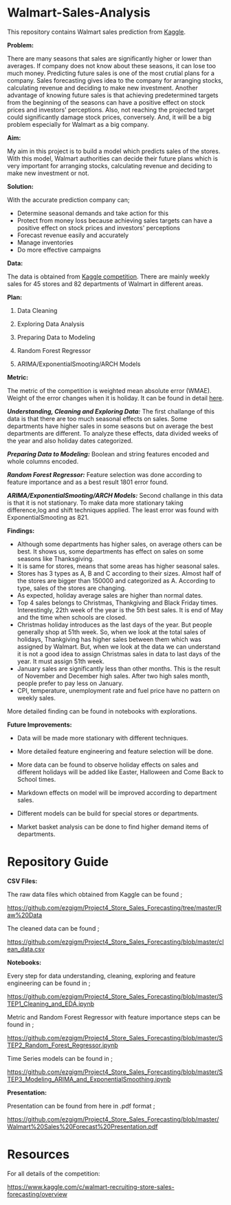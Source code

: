 # Walmart-Sales-Analysis
This repository contains Walmart sales prediction from [Kaggle](https://www.kaggle.com/c/walmart-recruiting-store-sales-forecasting/overview).

**Problem:**

There are many seasons that sales are significantly higher or lower than averages. If company does not know about these seasons, it can lose too much money. Predicting future sales is one of the most crutial plans for a company. Sales forecasting gives idea to the company for arranging stocks, calculating revenue and deciding to make new investment. Another advantage of knowing future sales is that achieving predetermined targets from the beginning of the seasons can have a positive effect on stock prices and investors' perceptions. Also, not reaching the projected target could significantly damage stock prices, conversely. And, it will be a big problem especially for Walmart as a big company.

**Aim:**

My aim in this project is to build a model which predicts sales of the stores. With this model, Walmart authorities can decide their future plans which is very important for arranging stocks, calculating revenue and deciding to make new investment or not.

**Solution:**

With the accurate prediction company can;

- Determine seasonal demands and take action for this
- Protect from money loss because achieving sales targets can have a positive effect on stock prices and investors' perceptions
- Forecast revenue easily and accurately
- Manage inventories
- Do more effective campaigns

**Data:**

The data is obtained from [Kaggle competition](https://www.kaggle.com/c/walmart-recruiting-store-sales-forecasting/data). There are mainly weekly sales for 45 stores and 82 departments of Walmart in different areas. 

**Plan:**

1. Data Cleaning

2. Exploring Data Analysis

2. Preparing Data to Modeling

3. Random Forest Regressor

4. ARIMA/ExponentialSmooting/ARCH Models

**Metric:**

The metric of the competition is weighted mean absolute error (WMAE). Weight of the error changes when it is holiday. It can be found in detail [here](https://www.kaggle.com/c/walmart-recruiting-store-sales-forecasting/overview/evaluation).

***Understanding, Cleaning and Exploring Data:*** The first challange of this data is that there are too much seasonal effects on sales. Some departments have higher sales in some seasons but on average the best departments are different. To analyze these effects, data divided weeks of the year and also holiday dates categorized.

***Preparing Data to Modeling:*** Boolean and string features encoded and whole columns encoded. 

***Random Forest Regressor:*** Feature selection was done according to feature importance and as a best result 1801 error found. 

***ARIMA/ExponentialSmooting/ARCH Models:*** Second challange in this data is that it is not stationary. To make data more stationary taking difference,log and shift techniques applied. The least error was found with ExponentialSmooting as 821.

**Findings:**
- Although some departments has higher sales, on average others can be best. It shows us, some departments has effect on sales on some seasons like Thanksgiving.
- It is same for stores, means that some areas has higher seasonal sales. 
- Stores has 3 types as A, B and C according to their sizes. Almost half of the stores are bigger than 150000 and categorized as A. According to type, sales of the stores are changing.
- As expected, holiday average sales are higher than normal dates.
- Top 4 sales belongs to Christmas, Thankgiving and Black Friday times. Interestingly, 22th week of the year is the 5th best sales. It is end of May and the time when schools are closed.
- Christmas holiday introduces as the last days of the year. But people generally shop at 51th week. So, when we look at the total sales of holidays, Thankgiving has higher sales between them which was assigned by Walmart. But, when we look at the data we can understand it is not a good idea to assign Christmas sales in data to last days of the year. It must assign 51th week.  
- January sales are significantly less than other months. This is the result of November and December high sales. After two high sales month, people prefer to pay less on January.
- CPI, temperature, unemployment rate and fuel price have no pattern on weekly sales. 

More detailed finding can be found in notebooks with explorations. 

**Future Improvements:**

- Data will be made more stationary with different techniques.

- More detailed feature engineering and feature selection will be done.

- More data can be found to observe holiday effects on sales and different holidays will be added like Easter, Halloween and  Come Back to School times.

- Markdown effects on model will be improved according to department sales.

- Different models can be build for special stores or departments. 

- Market basket analysis can be done to find higher demand items of departments.
 
 # Repository Guide
 
 **CSV Files:**
 
 The raw data files which obtained from Kaggle can be found ;
 
 https://github.com/ezgigm/Project4_Store_Sales_Forecasting/tree/master/Raw%20Data
 
 The cleaned data can be found ;
 
 https://github.com/ezgigm/Project4_Store_Sales_Forecasting/blob/master/clean_data.csv
 
 **Notebooks:**
 
 Every step for data understanding, cleaning, exploring and feature engineering can be found in ;
 
 https://github.com/ezgigm/Project4_Store_Sales_Forecasting/blob/master/STEP1_Cleaning_and_EDA.ipynb
 
 Metric and Random Forest Regressor with feature importance steps can be found in ;
 
 https://github.com/ezgigm/Project4_Store_Sales_Forecasting/blob/master/STEP2_Random_Forest_Regressor.ipynb
 
 Time Series models can be found in ;
 
 https://github.com/ezgigm/Project4_Store_Sales_Forecasting/blob/master/STEP3_Modeling_ARIMA_and_ExponentialSmoothing.ipynb
 
 **Presentation:**
 
 Presentation can be found from here in .pdf format ;
 
 https://github.com/ezgigm/Project4_Store_Sales_Forecasting/blob/master/Walmart%20Sales%20Forecast%20Presentation.pdf
  
# Resources 
 
 For all details of the competition:
 
 https://www.kaggle.com/c/walmart-recruiting-store-sales-forecasting/overview
 

